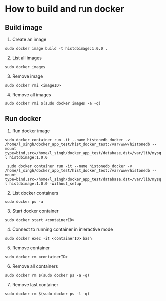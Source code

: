 # How to build and run docker

## Build image

1. Create an image

``` sudo docker image build -t histdbimage:1.0.0 . ```

2. List all images

``` sudo docker images ```

3. Remove image

``` sudo docker rmi <imageID> ```

4. Remove all images

``` sudo docker rmi $(sudo docker images -a -q) ```

## Run docker

1. Run docker image

``` sudo docker container run -it --name histonedb_docker -v /home/l_singh/docker_app_test/hist_docker_test:/var/www/histonedb --mount type=bind,src=/home/l_singh/docker_app_test/database,dst=/var/lib/mysql histdbimage:1.0.0 ```

``` sudo docker container run -it --name histonedb_docker -v /home/l_singh/docker_app_test/hist_docker_test:/var/www/histonedb --mount type=bind,src=/home/l_singh/docker_app_test/database,dst=/var/lib/mysql histdbimage:1.0.0 -without_setup```

2. List docker containers

``` sudo docker ps -a ```

3. Start docker container

``` sudo docker start <containerID> ```

4. Connect to running container in interactive mode

``` sudo docker exec -it <containerID> bash ```

5. Remove container

``` sudo docker rm <containerID> ```

6. Remove all containers

``` sudo docker rm $(sudo docker ps -a -q) ```

7. Remove last container

``` sudo docker rm $(sudo docker ps -l -q) ```
